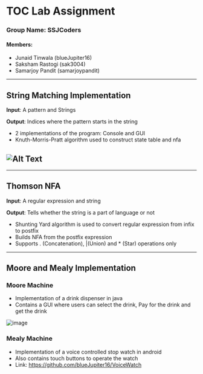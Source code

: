 # TOC Lab Assignment
### Group Name: SSJCoders

#### Members:

- Junaid Tinwala (blueJupiter16)
- Saksham Rastogi (sak3004)
- Samarjoy Pandit (samarjoypandit)
---
## String Matching Implementation

**Input**: A pattern and Strings

**Output**: Indices where the pattern starts in the string

- 2 implementations of the program: Console and GUI
- Knuth-Morris-Pratt algorithm used to construct state table and nfa

![Alt Text](https://github.com/samarjoypandit/CSESemester06/blob/master/TOCLab/GUIStringMatch.JPG)
---

---
## Thomson NFA

**Input**: A regular expression and string

**Output**: Tells whether the string is a part of language or not

- Shunting Yard algorithm is used to convert regular expression from infix to postfix
- Builds NFA from the postfix expression
- Supports . (Concatenation), |(Union) and * (Star) operations only 

---

## Moore and Mealy Implementation

###   Moore Machine
- Implementation of a drink dispenser in java
- Contains a GUI where users can select the drink, Pay for the drink and get the drink


![image](https://cloud.githubusercontent.com/assets/10219272/24309495/015bb4da-10f2-11e7-8842-3806c69e8235.png)


### Mealy Machine
- Implementation of a voice controlled stop watch in android
- Also contains touch buttons to operate the watch
- Link: https://github.com/blueJupiter16/VoiceWatch
